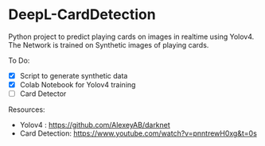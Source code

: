 # DeepL-CardDetection

Python project to predict playing cards on images in realtime using Yolov4. The Network is trained on Synthetic images of playing cards.

To Do:

- [x] Script to generate synthetic data
- [x] Colab Notebook for Yolov4 training
- [ ] Card Detector

Resources:
* Yolov4 : https://github.com/AlexeyAB/darknet
* Card Detection: https://www.youtube.com/watch?v=pnntrewH0xg&t=0s
